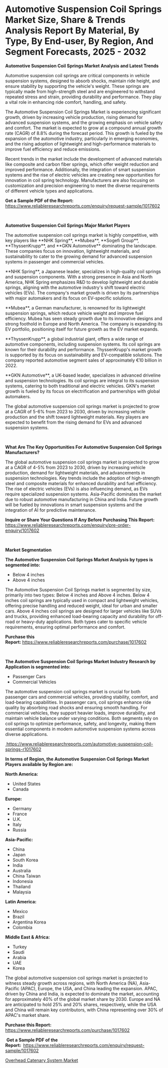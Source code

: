 <p><h1>Automotive Suspension Coil Springs Market Size, Share & Trends Analysis Report By Material, By Type, By End-user, By Region, And Segment Forecasts, 2025 - 2032</h1></p><p><strong>Automotive Suspension Coil Springs Market Analysis and Latest Trends</strong></p>
<p><p>Automotive suspension coil springs are critical components in vehicle suspension systems, designed to absorb shocks, maintain ride height, and ensure stability by supporting the vehicle's weight. These springs are typically made from high-strength steel and are engineered to withstand repeated stress and strain, providing durability and performance. They play a vital role in enhancing ride comfort, handling, and safety.</p><p>The Automotive Suspension Coil Springs Market is experiencing significant growth, driven by increasing vehicle production, rising demand for advanced suspension systems, and the growing emphasis on vehicle safety and comfort. The market is expected to grow at a compound annual growth rate (CAGR) of 8.8% during the forecast period. This growth is fueled by the expansion of the automotive industry, particularly in emerging economies, and the rising adoption of lightweight and high-performance materials to improve fuel efficiency and reduce emissions.</p><p>Recent trends in the market include the development of advanced materials like composite and carbon fiber springs, which offer weight reduction and improved performance. Additionally, the integration of smart suspension systems and the rise of electric vehicles are creating new opportunities for innovation in coil spring technology. Manufacturers are also focusing on customization and precision engineering to meet the diverse requirements of different vehicle types and applications.</p></p>
<p><strong>Get a Sample PDF of the Report:&nbsp;</strong> <a href="https://www.reliableresearchreports.com/enquiry/request-sample/1017602?utm_campaign=8&utm_medium=2&utm_source=Github&utm_content=ia&utm_term=23012025&utm_id=automotive-suspension-coil-springs">https://www.reliableresearchreports.com/enquiry/request-sample/1017602</a></p>
<p>&nbsp;</p>
<p><strong>Automotive Suspension Coil Springs Major Market Players</strong></p>
<p><p>The automotive suspension coil springs market is highly competitive, with key players like **NHK Spring**, **Mubea**, **Sogefi Group**, **ThyssenKrupp**, and **GKN Automotive** dominating the landscape. These companies focus on innovation, lightweight materials, and sustainability to cater to the growing demand for advanced suspension systems in passenger and commercial vehicles.</p><p>**NHK Spring**, a Japanese leader, specializes in high-quality coil springs and suspension components. With a strong presence in Asia and North America, NHK Spring emphasizes R&D to develop lightweight and durable springs, aligning with the automotive industry's shift toward electric vehicles (EVs). The company's market growth is driven by its partnerships with major automakers and its focus on EV-specific solutions.</p><p>**Mubea**, a German manufacturer, is renowned for its lightweight suspension springs, which reduce vehicle weight and improve fuel efficiency. Mubea has seen steady growth due to its innovative designs and strong foothold in Europe and North America. The company is expanding its EV portfolio, positioning itself for future growth as the EV market expands.</p><p>**ThyssenKrupp**, a global industrial giant, offers a wide range of automotive components, including suspension systems. Its coil springs are known for their durability and performance. ThyssenKrupp's market growth is supported by its focus on sustainability and EV-compatible solutions. The company reported automotive segment sales of approximately €10 billion in 2022.</p><p>**GKN Automotive**, a UK-based leader, specializes in advanced driveline and suspension technologies. Its coil springs are integral to its suspension systems, catering to both traditional and electric vehicles. GKN's market growth is fueled by its focus on electrification and partnerships with global automakers.</p><p>The global automotive suspension coil springs market is projected to grow at a CAGR of 5-6% from 2023 to 2030, driven by increasing vehicle production and the shift toward lightweight materials. Key players are expected to benefit from the rising demand for EVs and advanced suspension systems.</p></p>
<p>&nbsp;</p>
<p><strong>What Are The Key Opportunities For Automotive Suspension Coil Springs Manufacturers?</strong></p>
<p><p>The global automotive suspension coil springs market is projected to grow at a CAGR of 4-5% from 2023 to 2030, driven by increasing vehicle production, demand for lightweight materials, and advancements in suspension technologies. Key trends include the adoption of high-strength steel and composite materials for enhanced durability and fuel efficiency. The rise of electric vehicles (EVs) is also influencing demand, as EVs require specialized suspension systems. Asia-Pacific dominates the market due to robust automotive manufacturing in China and India. Future growth will be fueled by innovations in smart suspension systems and the integration of AI for predictive maintenance.</p></p>
<p><strong>Inquire or Share Your Questions If Any Before Purchasing This Report:</strong> <a href="https://www.reliableresearchreports.com/enquiry/pre-order-enquiry/1017602?utm_campaign=8&utm_medium=2&utm_source=Github&utm_content=ia&utm_term=23012025&utm_id=automotive-suspension-coil-springs">https://www.reliableresearchreports.com/enquiry/pre-order-enquiry/1017602</a></p>
<p>&nbsp;</p>
<p><strong>Market Segmentation</strong></p>
<p><strong>The Automotive Suspension Coil Springs Market Analysis by types is segmented into:</strong></p>
<p><ul><li>Below 4 inches</li><li>Above 4 inches</li></ul></p>
<p><p>The Automotive Suspension Coil Springs market is segmented by size, primarily into two types: Below 4 inches and Above 4 inches. Below 4 inches coil springs are typically used in compact and lightweight vehicles, offering precise handling and reduced weight, ideal for urban and smaller cars. Above 4 inches coil springs are designed for larger vehicles like SUVs and trucks, providing enhanced load-bearing capacity and durability for off-road or heavy-duty applications. Both types cater to specific vehicle requirements, ensuring optimal performance and comfort.</p></p>
<p><strong>Purchase this Report:&nbsp;</strong><a href="https://www.reliableresearchreports.com/purchase/1017602?utm_campaign=8&utm_medium=2&utm_source=Github&utm_content=ia&utm_term=23012025&utm_id=automotive-suspension-coil-springs">https://www.reliableresearchreports.com/purchase/1017602</a></p>
<p>&nbsp;</p>
<p><strong>The Automotive Suspension Coil Springs Market Industry Research by Application is segmented into:</strong></p>
<p><ul><li>Passenger Cars</li><li>Commercial Vehicles</li></ul></p>
<p><p>The automotive suspension coil springs market is crucial for both passenger cars and commercial vehicles, providing stability, comfort, and load-bearing capabilities. In passenger cars, coil springs enhance ride quality by absorbing road shocks and ensuring smooth handling. For commercial vehicles, they support heavier loads, improve durability, and maintain vehicle balance under varying conditions. Both segments rely on coil springs to optimize performance, safety, and longevity, making them essential components in modern automotive suspension systems across diverse applications.</p></p>
<p><a href="https://www.reliableresearchreports.com/automotive-suspension-coil-springs-r1017602?utm_campaign=8&utm_medium=2&utm_source=Github&utm_content=ia&utm_term=23012025&utm_id=automotive-suspension-coil-springs">&nbsp;https://www.reliableresearchreports.com/automotive-suspension-coil-springs-r1017602</a></p>
<p><strong>In terms of Region, the Automotive Suspension Coil Springs Market Players available by Region are:</strong></p>
<p>
    <p> <strong> North America: </strong>
        <ul>
            <li>United States</li>
            <li>Canada</li>
        </ul>
        </p> 
    <p> <strong> Europe: </strong>
        <ul>
            <li>Germany</li>
            <li>France</li>
            <li>U.K.</li>
            <li>Italy</li>
            <li>Russia</li>
        </ul>
        </p> 
    <p> <strong> Asia-Pacific: </strong>
        <ul>
            <li>China</li>
            <li>Japan</li>
            <li>South Korea</li>
            <li>India</li>
            <li>Australia</li>
            <li>China Taiwan</li>
            <li>Indonesia</li>
            <li>Thailand</li>
            <li>Malaysia</li>
        </ul>
        </p> 
    <p> <strong> Latin America: </strong>
        <ul>
            <li>Mexico</li>
            <li>Brazil</li>
            <li>Argentina Korea</li>
            <li>Colombia</li>
        </ul>
        </p> 
    <p> <strong> Middle East & Africa: </strong>
        <ul>
            <li>Turkey</li>
            <li>Saudi</li>
            <li>Arabia</li>
            <li>UAE</li>
            <li>Korea</li>
        </ul>
    </p>
    </p>
<p><p>The global automotive suspension coil springs market is projected to witness steady growth across regions, with North America (NA), Asia-Pacific (APAC), Europe, the USA, and China leading the expansion. APAC, driven by China and India, is expected to dominate the market, accounting for approximately 40% of the global market share by 2030. Europe and NA are anticipated to hold 25% and 20% shares, respectively, while the USA and China will remain key contributors, with China representing over 30% of APAC's market share.</p></p>
<p><strong>Purchase this Report: </strong><a href="https://www.reliableresearchreports.com/purchase/1017602?utm_campaign=8&utm_medium=2&utm_source=Github&utm_content=ia&utm_term=23012025&utm_id=automotive-suspension-coil-springs">https://www.reliableresearchreports.com/purchase/1017602</a></p>
<p>&nbsp;<strong>Get a Sample PDF of the Report:&nbsp;&nbsp;</strong><a href="https://www.reliableresearchreports.com/enquiry/request-sample/1017602?utm_campaign=8&utm_medium=2&utm_source=Github&utm_content=ia&utm_term=23012025&utm_id=automotive-suspension-coil-springs">https://www.reliableresearchreports.com/enquiry/request-sample/1017602</a></p>
<p><strong></strong></p>
<p><p><a href="https://github.com/PeterParrish5/Market-Research-Report-List-7/blob/main/overhead-catenary-system-market.md?utm_campaign=8&utm_medium=2&utm_source=Github&utm_content=ia&utm_term=23012025&utm_id=automotive-suspension-coil-springs">Overhead Catenary System Market</a></p></p>